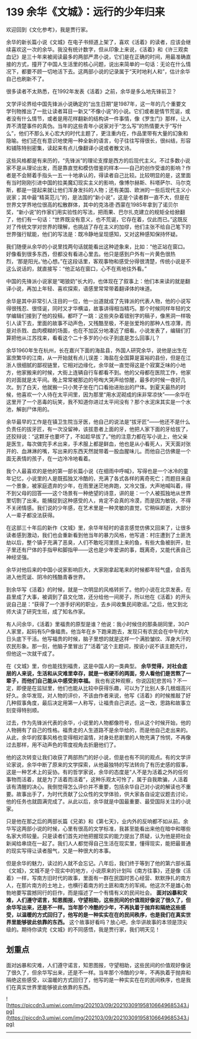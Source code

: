 # 139 余华《文城》：远行的少年归来

欢迎回到《文化参考》，我是贾行家。

余华的新长篇小说《文城》在电子书频道上架了，喜欢《活着》的读者，应该会继续喜欢这一次的余华。我没有统计数字，但从印象上来说，《活着》和《许三观卖血记》是三十年来被阅读最多的两部严肃小说，它们是在正确的时间，用最准确直接的方式，撞开了中国人生活里的核心问题，说出来简单的一句话：无论在什么情况下，都要不顾一切地活下去。这两部小说的记录属于“天时地利人和”，估计余华自己也刷新不了。

很多读者不太熟悉，在1992年发表《活着》之前，余华是多么地先锋前卫？

文学评论界给中国先锋派小说确定的“出生日期”是1987年，这一年的几个重要文学刊物推出了一批让读者耳目一新又“不像小说”的小说。它们或者是情节荒诞，或者没有什么情节，或者是用花样翻新的结构讲一件事情，像《罗生门》那样，让人弄不清楚事件的真伪。当年的这些青年小说家对于“怎么写”的热情要大于“写什么”，他们不那么关心宏大的时代主题了，更注重内在，作品里带有大量的幻象和隐喻。他们还在有意识地使用一种全新的语言，句子往往写得很长，很纠结，形容和铺陈特别密集，读起来有点儿像翻译小说或者散文诗。

这些风格都是有来历的，“先锋派”的理论支撑是西方的后现代主义。不过多数小说家不是从理论出发，而是靠直觉和模仿借鉴的样本——自己的创作受谁的影响？作者是不会掰着手指头一五一十地承认的，得读者自己比较。比较明显的是，这里面有当时刚刚引进中国的拉美魔幻现实主义的影响，像博尔赫斯、科塔萨尔、马尔克斯，都是一提起来就让他们浑身发抖的人物；还有美国、欧洲的一些后现代主义小说家；其中最“精英范儿”的，是法国的“新小说”，这是个读者群一直不大，但是在世界文学界地位很高的松散群体，其中的克洛德·西蒙在1985年拿到了诺贝尔奖，“新小说”的作家们用实验性的写法，把雨果、巴尔扎克建立的规矩全给掀翻了，他们有一句话：“世界既没有意义，也不荒诞，它存在着，仅此而已。”这既反对了传统文学对世界的理解，也挑战了存在主义的加缪，他们主张不给自己笔下的世界强行赋能，他们的写法是：既冷静地呈现感知，又对这种感知保持怀疑。

我们随便从余华的小说里找两句话就能看出这种迹象来，比如：“他正站在窗口。好像看到很多东西，但都没有看进心里去。他只是感到户外有一片黄色很热烈，‘那是阳光。’他心想。”在这段话里，客观事物和感受分得很清楚，传统小说是不这么说话的，就直接写：“他正站在窗口，心不在焉地往外看。”

中国的先锋派小说家是“喝狼奶”长大的，也体现在了叙事上：他们本来读的就是翻译小说，再加上年轻、喜欢探索，语感里常常带着翻译体的味道。

余华是其中非常引人注目的一位，他一出道就成了先锋派的代表人物，他的小说写得很残忍、很怪诞，同时又才华横溢，故事讲得相当精巧。那个时候同样年轻的文学编辑们接到了他的投稿，都吓了一跳：这些夹杂着错别字的稿子，像黑洞一样吸引人读下去，里面的故事不动声色，又残酷至极，不是张爱玲的那种人性凉薄，而是对杀戮、血肉模糊的场面，也在不加区分地凑近了细看。小说发表了，编辑们打算把他从江苏找来，看看这个二十多岁的小伙子到底是怎么回事儿？

余华1960年生在杭州，长在嘉兴下面的海盐县，外国人研究余华，说他是出生在富庶繁华的江南，从一开始就有点儿误差：海盐在全国算是富裕的县份，但是在江浙人很细腻的鄙视链里，它相对边缘化，余华就一直觉得这是个寂寞乏味的小地方，他家搬来的时候，大街上连辆自行车都看不到。他的父母都在医院工作，他家的对面就是太平间。晚上常常被那边的号啕大哭声给惊醒，最多的时候一夜好几次。到了白天，他就搬一只小凳子坐在门口看抬进抬出的尸体。到夏天最热的时候，他喜欢一个人待在太平间里，因为那里“用水泥砌成的床非常凉快”——余华在这里开了一个恶毒的玩笑，我不知道你进过太平间没有？那个水泥床其实是一个水池，解剖尸体用的。

余华最早的工作是在镇卫生院当牙医，他自己的说法是“拔牙匠”——他还不是什么负责任的拔牙匠，有一次没留神，该拔患者上面的牙，他把人家下面的牙给拔了，还狡辩说：“这颗牙也要坏了，不如趁早拔了。”他的注意力都在写小说上，他父亲是医生，每次做完手术出来，手术服上都是鲜血，他也是从小看死人，天天面对张开的、血淋淋的嘴，写出来的东西天然就带着一股血腥味儿。而他自己仿佛是一个面无表情的孩子，在一边冷冷地看着。

我个人最喜欢的是他的第一部长篇小说《在细雨中呼喊》，写得也是一个冰冷的童年记忆，小说里的人是既孤独又冷酷的，充满了各式各样的离奇死亡；而题目来自一个景象，被家庭遗弃的少年，在雨里迷茫地奔跑，又冷又饿，大声地喊叫着，得不到父母的回答——这个场景有一种绝望的诗意，讲的是：一个人被孤独地从世界里切割了出来。能捕捉到这种感受的人，肯定不会真的冷漠，而是因为敏锐，不得不关闭情感。我们说的少年感，在艺术里是一种灵敏的直觉，它稍纵即逝，大部分人一辈子都没法获得。

在这部三十年后的新作《文城》里，余华年轻时的语言感觉仿佛又回来了，让很多读者感到激动，我们也会重新看到他当年的暴力风格，他写道：村庄遭到了土匪洗劫以后，整个镇子充满了恶臭，人们不敢吃河里捞上来的鱼，有些大鱼被剖开，肚子里还有尸体的手指甲和脚指甲——这也是少年爱讲的事，既离奇，又能代表自己神经坚强。

余华对他后来的中国小说家影响巨大，大家刚拿起笔来的时候都年轻气盛，会首先进入他荒诞、阴冷的残酷青春世界。

到余华写《活着》的时候，就是一次明显的风格转折了。他的小说在北京发表，在县里成了大事，被调到了县文化馆，还分给他一间房子，所以他在《活着》的开头说自己是：“获得了一个游手好闲的职业，去乡间收集民间歌谣。”之后，他又到北师大读了研究生班，成了知名作家。

有人问余华，《活着》里福贵的原型是谁？他说：我小时候住的那条胡同里，30户人家里，起码有5户像福贵。他当年在乡下跑来跑去，发现只有农民会在中午的大日头底下干活。他写福贵的时候，脑子里想的就是这样一个满脸皱纹、浑身大汗的农民形象。那一刻，他脑子里冒出了“活着”这个主题词，按说小说不该主题先行，但他这一次就干成了。

在《文城》里，你也能找到福贵，这是中国人的一类典型。 **余华觉得，对社会底层的人来说，生活和从灾难里幸存，就是一枚硬币的两面，旁人看他们是苦熬了一辈子，而他们自己能从中感受到幸福。** 我也有这种观察，你说囚犯悲苦吗？不一定，即便是在监狱里，他们也能从比较中获得乐趣，可以为了比别人多几根烟高兴好久。余华发现，对人物的评价，不该由作者来说，他写《活着》的时候推敲了好几种叙事角度，最后决定用第一人称写，让福贵自己讲述。这一改，思路和故事立刻变得特别顺。

过去，作为先锋派代表的余华，小说里的人物都像符号，但从这个时候开始，他的人物拥有了自己的性格。福贵走的人生道路不是余华给的，而是他自己走出来的。从此，余华的叙事风格也变得相对温情，对身处悲剧里的人物充满了怜悯，不再像过去那样，用不动声色的零度视角去折磨他们了。

他的这次转变让我们收获了两部热门的好小说，但是也有不同的观点。有的文学评论家说，余华中断了原来的文学探索，从他最独特的写法转向了有历史感的叙事，这是一种艺术上的妥协。有的哲学家说，余华的态度是“人不是为活着之外的任何事物而活着，就是为了活着而活着”，这种乐观太可怜了，属于自我欺骗，人活着该有清醒的决心。我倒觉得怎么评价并不重要，包括余华自己对小说的解读也不重要。故事出手了，为时代贡献了公众性的文学体验，供大家各自设定议题去讨论，他的任务也就圆满完成了。从此以后，余华就是中国最重要、最受国际关注的小说家。

只是他在那之后的两部长篇《兄弟》和《第七天》，业内外的反响都不如从前。余华写这两部小说的时候，心里有很高的文学标准，我甚至能看出来他在暗中和哪些名家大师较量。只是读者们首先对他把握现实的能力提出了质疑，认为他是把社会新闻给串烧在一起了。我们人人都觉得自己生活在现实里，懂得现实，能把最普通的现实写得让读者服气，又是一种很大的本事。

但是余华的魅力，读过的人就不会忘记。八年后，我们终于等到了他的第六部长篇《文城》，文城不是个现实中的地方，小说原来的计划叫《南方往事》，还是像《活着》一样，写南方旧时代的故事，里面有一群在民国时苦心经营、默默挣扎的南方人，在那片南方的土地上，也横行着南方的土匪和南方的军阀。他这次不是雄心勃勃地要写震撼同行的巨作，而是描述了一个有情有义的民间社会。 **面对凶暴和灾难，人们遵守诺言，知恩图报，守望相助，这些民间的价值观好像说了很久了，但余华写出来，还是不一样。当年那个冷酷的少年，不再执着于抛弃和隔绝这些感受，以温暖的方式回归了，他写的是一种实实在在的民间秩序，也是我们在真实世界里能够彼此依靠的东西。** 这个故事好看吗？放心吧，余华讲故事的本领是顶尖级的。期待你读完《文城》的不同感悟，我是贾行家，我们明天见！

## 划重点

面对凶暴和灾难，人们遵守诺言，知恩图报，守望相助，这些民间的价值观好像说了很久了，但余华写出来，还是不一样。当年那个冷酷的少年，不再执着于抛弃和隔绝这些感受，以温暖的方式回归了，他写的是一种实实在在的民间秩序，也是我们在真实世界里能够彼此依靠的东西。

![https://piccdn3.umiwi.com/img/202103/09/202103091958106649685343.jpg](https://piccdn3.umiwi.com/img/202103/09/202103091958106649685343.jpg)

---
